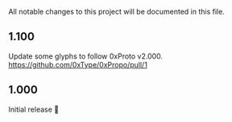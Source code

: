 All notable changes to this project will be documented in this file.

## 1.100

Update some glyphs to follow 0xProto v2.000. https://github.com/0xType/0xPropo/pull/1

## 1.000

Initial release :tada: